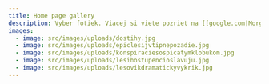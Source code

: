 ```yaml
---
title: Home page gallery
description: Vyber fotiek. Viacej si viete pozriet na [[google.com|Morgoth Photograhy]]
images:
  - image: src/images/uploads/dostihy.jpg
  - image: src/images/uploads/epiclesijvtipnepozadie.jpg
  - image: src/images/uploads/konspiraciesospicatymklobukom.jpg
  - image: src/images/uploads/lesihostupencioslavuju.jpg
  - image: src/images/uploads/lesovikdramatickyvykrik.jpg
---
```

